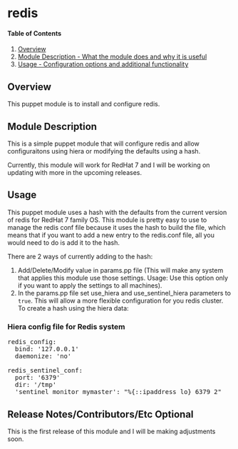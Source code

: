 # redis

#### Table of Contents

1. [Overview](#overview)
2. [Module Description - What the module does and why it is useful](#module-description)
3. [Usage - Configuration options and additional functionality](#usage)

## Overview
This puppet module is to install and configure redis.

## Module Description
This is a simple puppet module that will configure redis and allow configuraitons
using hiera or modifying the defaults using a hash.


Currently, this module will work for RedHat 7 and I will be working on updating with
more in the upcoming releases.

## Usage

This puppet module uses a hash with the defaults from the current version of redis for
RedHat 7 family OS.  This module is pretty easy to use to manage the redis conf file
because it uses the hash to build the file, which means that if you want to add a new
entry to the redis.conf file, all you would need to do is add it to the hash.

There are 2 ways of currently adding to the hash:
1. Add/Delete/Modify value in params.pp file (This will make any system that applies this
   module use those settings.  Usage: Use this option only if you want to apply the settings
   to all machines).
2. In the params.pp file set use_hiera and use_sentinel_hiera parameters to `true`.  This will
   allow a more flexible configuration for you redis cluster.  To create a hash using the hiera
   data:

### Hiera config file for Redis system
<pre>
redis_config: 
  bind: '127.0.0.1'
  daemonize: 'no'

redis_sentinel_conf:
  port: '6379'
  dir: '/tmp'
  'sentinel monitor mymaster': "%{::ipaddress_lo} 6379 2"
</pre> 

## Release Notes/Contributors/Etc **Optional**

This is the first release of this module and I will be making adjustments soon.
